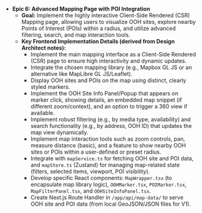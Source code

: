 * **Epic 6: Advanced Mapping Page with POI Integration**
    * **Goal:** Implement the highly interactive Client-Side Rendered (CSR) Mapping page, allowing users to visualize OOH sites, explore nearby Points of Interest (POIs) within a radius, and utilize advanced filtering, search, and map interaction tools.
    * **Key Frontend Implementation Details (derived from Design Architect notes):**
        * Implement the main mapping interface as a Client-Side Rendered (CSR) page to ensure high interactivity and dynamic updates.
        * Integrate the chosen mapping library (e.g., Mapbox GL JS or an alternative like MapLibre GL JS/Leaflet).
        * Display OOH sites and POIs on the map using distinct, clearly styled markers.
        * Implement the OOH Site Info Panel/Popup that appears on marker click, showing details, an embedded map snippet (if different zoom/context), and an option to trigger a 360 view if available.
        * Implement robust filtering (e.g., by media type, availability) and search functionality (e.g., by address, OOH ID) that updates the map view dynamically.
        * Implement map interaction tools such as zoom controls, pan, measure distance (basic), and a feature to show nearby OOH sites or POIs within a user-defined or preset radius.
        * Integrate with `mapService.ts` for fetching OOH site and POI data, and `mapStore.ts` (Zustand) for managing map-related state (filters, selected items, viewport, POI visibility).
        * Develop specific React components: `MapWrapper.tsx` (to encapsulate map library logic), `OOHMarker.tsx`, `POIMarker.tsx`, `MapFilterPanel.tsx`, and `OOHSiteInfoPanel.tsx`.
        * Create Next.js Route Handler in `/app/api/map-data/` to serve OOH site and POI data (from local GeoJSON/JSON files for V1). 